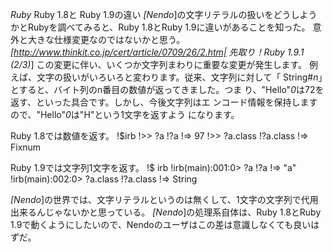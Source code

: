 *Ruby* Ruby 1.8と Ruby 1.9の違い
*[Nendo*]の文字リテラルの扱いをどうしようかとRubyを調べてみると、Ruby 1.8とRuby 1.9に違いがあることを知った。
意外と大きな仕様変更なのではないかと思う。
 *[http://www.thinkit.co.jp/cert/article/0709/26/2.htm|<Think IT> 先取り！Ruby 1.9.1 (2/3)*]
   この変更に伴い、いくつか文字列まわりに重要な変更が発生します。
 例えば、文字の扱いがいろいろと変わります。従来、文字列に対して「
 String#*n*」とすると、バイト列のn番目の数値が返ってきました。つま
 り、"Hello"*0*は72を返す、といった具合です。しかし、今後文字列はエ
 ンコード情報を保持しますので、"Hello"*0*は"H"という1文字を返すよう
 になります。

Ruby 1.8では数値を返す。
!$irb
!>> ?a
!?a
!=> 97
!>> ?a.class
!?a.class
!=> Fixnum

Ruby 1.9では文字列1文字を返す。
!$ irb
!irb(main):001:0> ?a
!?a
!=> "a"
!irb(main):002:0> ?a.class
!?a.class
!=> String

*[Nendo*]の世界では、文字リテラルというのは無くして、1文字の文字列で代用出来るんじゃないかと思っている。
*[Nendo*]の処理系自体は、Ruby 1.8とRuby 1.9で動くようにしたいので、Nendoのユーザはこの差は意識しなくても良いはずだ。
